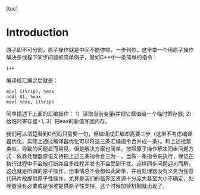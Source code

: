[toc]

# Introduction
原子即不可分割，原子操作就是中间不能停顿，一步到位。这里举一个用原子操作解决多线程下同步问题的简单例子，譬如C++中一条简单的指令：
```
i++
```
编译成汇编之后就是：
```
movl i(%rip), %eax
addl $1, %eax
movl %eax, i(%rip)
```
简单描述下上面的汇编操作：
1）读取当前变量i并把它赋值给一个临时寄存器;
2）给临时寄存器+1;
3）把eax的新值写回内存。

我们可以清楚看到C代码只需要一句，但编译成汇编却需要三步（这里不考虑编译器优化，实际上通过编译器优化可以将这三条汇编指令合并成一条）。和上述抢票 类似，导致的问题显而易见，但是解决方案也简单。按照原子操作解决同步问题方式：依靠处理器原语支持把上述三条指令合三为一，当做一条指令来执行，保证在 执行过程中不会被打断并且多线程并发也不会受到干扰。这样同步问题迎刃而解，这也就是所谓的原子操作。但事情总不会都如此简单，并且处理器没有义务为任意 代码片段提供原子性操作，尤其是我们的临界区资源十分庞大甚至大小不确定，处理器没有必要或是很难提供原子性支持。这个时候加锁机制就出现了。



